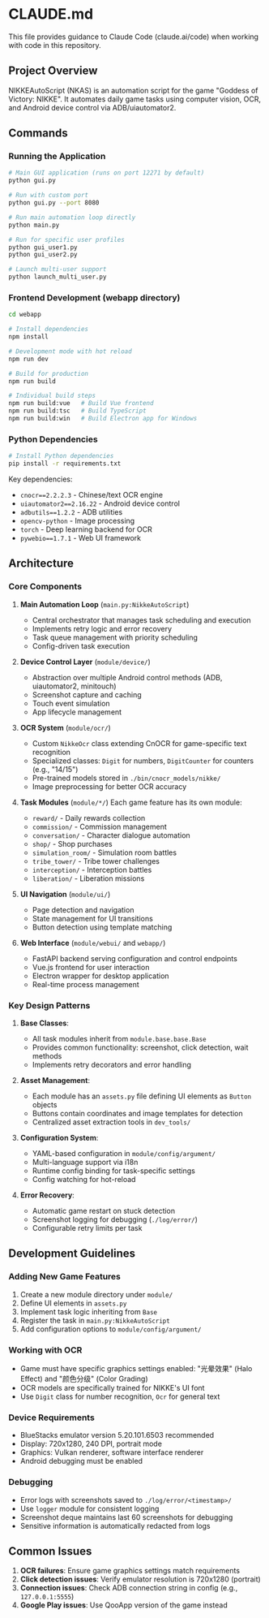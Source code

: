 # CLAUDE.md

This file provides guidance to Claude Code (claude.ai/code) when working with code in this repository.

## Project Overview

NIKKEAutoScript (NKAS) is an automation script for the game "Goddess of Victory: NIKKE". It automates daily game tasks using computer vision, OCR, and Android device control via ADB/uiautomator2.

## Commands

### Running the Application

```bash
# Main GUI application (runs on port 12271 by default)
python gui.py

# Run with custom port
python gui.py --port 8080

# Run main automation loop directly
python main.py

# Run for specific user profiles
python gui_user1.py
python gui_user2.py

# Launch multi-user support
python launch_multi_user.py
```

### Frontend Development (webapp directory)

```bash
cd webapp

# Install dependencies
npm install

# Development mode with hot reload
npm run dev

# Build for production
npm run build

# Individual build steps
npm run build:vue   # Build Vue frontend
npm run build:tsc   # Build TypeScript
npm run build:win   # Build Electron app for Windows
```

### Python Dependencies

```bash
# Install Python dependencies
pip install -r requirements.txt
```

Key dependencies:
- `cnocr==2.2.2.3` - Chinese/text OCR engine
- `uiautomator2==2.16.22` - Android device control
- `adbutils==1.2.2` - ADB utilities
- `opencv-python` - Image processing
- `torch` - Deep learning backend for OCR
- `pywebio==1.7.1` - Web UI framework

## Architecture

### Core Components

1. **Main Automation Loop** (`main.py:NikkeAutoScript`)
   - Central orchestrator that manages task scheduling and execution
   - Implements retry logic and error recovery
   - Task queue management with priority scheduling
   - Config-driven task execution

2. **Device Control Layer** (`module/device/`)
   - Abstraction over multiple Android control methods (ADB, uiautomator2, minitouch)
   - Screenshot capture and caching
   - Touch event simulation
   - App lifecycle management

3. **OCR System** (`module/ocr/`)
   - Custom `NikkeOcr` class extending CnOCR for game-specific text recognition
   - Specialized classes: `Digit` for numbers, `DigitCounter` for counters (e.g., "14/15")
   - Pre-trained models stored in `./bin/cnocr_models/nikke/`
   - Image preprocessing for better OCR accuracy

4. **Task Modules** (`module/*/`)
   Each game feature has its own module:
   - `reward/` - Daily rewards collection
   - `commission/` - Commission management
   - `conversation/` - Character dialogue automation
   - `shop/` - Shop purchases
   - `simulation_room/` - Simulation room battles
   - `tribe_tower/` - Tribe tower challenges
   - `interception/` - Interception battles
   - `liberation/` - Liberation missions

5. **UI Navigation** (`module/ui/`)
   - Page detection and navigation
   - State management for UI transitions
   - Button detection using template matching

6. **Web Interface** (`module/webui/` and `webapp/`)
   - FastAPI backend serving configuration and control endpoints
   - Vue.js frontend for user interaction
   - Electron wrapper for desktop application
   - Real-time process management

### Key Design Patterns

1. **Base Classes**:
   - All task modules inherit from `module.base.base.Base`
   - Provides common functionality: screenshot, click detection, wait methods
   - Implements retry decorators and error handling

2. **Asset Management**:
   - Each module has an `assets.py` file defining UI elements as `Button` objects
   - Buttons contain coordinates and image templates for detection
   - Centralized asset extraction tools in `dev_tools/`

3. **Configuration System**:
   - YAML-based configuration in `module/config/argument/`
   - Multi-language support via i18n
   - Runtime config binding for task-specific settings
   - Config watching for hot-reload

4. **Error Recovery**:
   - Automatic game restart on stuck detection
   - Screenshot logging for debugging (`./log/error/`)
   - Configurable retry limits per task

## Development Guidelines

### Adding New Game Features

1. Create a new module directory under `module/`
2. Define UI elements in `assets.py`
3. Implement task logic inheriting from `Base`
4. Register the task in `main.py:NikkeAutoScript`
5. Add configuration options to `module/config/argument/`

### Working with OCR

- Game must have specific graphics settings enabled: "光晕效果" (Halo Effect) and "颜色分级" (Color Grading)
- OCR models are specifically trained for NIKKE's UI font
- Use `Digit` class for number recognition, `Ocr` for general text

### Device Requirements

- BlueStacks emulator version 5.20.101.6503 recommended
- Display: 720x1280, 240 DPI, portrait mode
- Graphics: Vulkan renderer, software interface renderer
- Android debugging must be enabled

### Debugging

- Error logs with screenshots saved to `./log/error/<timestamp>/`
- Use `logger` module for consistent logging
- Screenshot deque maintains last 60 screenshots for debugging
- Sensitive information is automatically redacted from logs

## Common Issues

1. **OCR failures**: Ensure game graphics settings match requirements
2. **Click detection issues**: Verify emulator resolution is 720x1280 (portrait)
3. **Connection issues**: Check ADB connection string in config (e.g., `127.0.0.1:5555`)
4. **Google Play issues**: Use QooApp version of the game instead